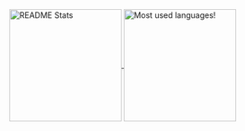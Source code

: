 <a href="https://github.com/simaanc">
  <img height=200 align="center" src="https://github-readme-stats.vercel.app/api?username=simaanc&show_icons=true&count_private=true&theme=transparent&hide_rank=true" alt="README Stats" />
</a>
<a href="https://github.com/simaanc">
  <img height=200 align="center" src="https://github-readme-stats.vercel.app/api/top-langs/?username=simaanc&layout=compact&theme=transparent&hide=jupyter%20notebook&card_width=320" alt="Most used languages!" height=150" />
</a>

<!---
simaanc/simaanc is a ✨ special ✨ repository because its `README.md` (this file) appears on your GitHub profile.
You can click the Preview link to take a look at your changes.
--->
